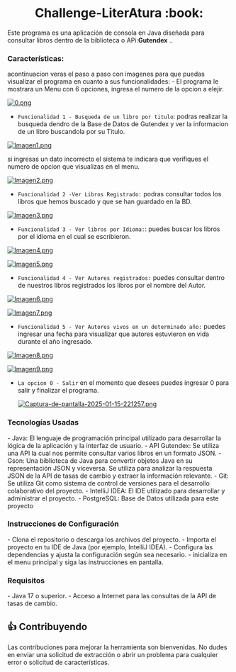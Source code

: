

<h1 align="center"> Challenge-LiterAtura :book: </h1>

Este programa es una aplicación de consola en Java diseñada para consultar libros dentro de la biblioteca o APi:<strong>Gutendex</strong> ..
<h3>Características:</h3>
acontinuacion veras el paso a paso con imagenes para que puedas visualizar el programa en cuanto a sus funcionalidades:
- El programa le mostrara un Menu con 6 opciones, ingresa el numero de la opcion a elejir. 

[![0.png](https://i.postimg.cc/2SXTj4xG/0.png)](https://postimg.cc/LJLjNgwg)

- `Funcionalidad 1 - Busqueda de un libro por titulo`: podras realizar la busqueda dendro de la Base de Datos de Gutendex y ver la informacion de un libro buscandola por su Titulo.

[![Imagen1.png](https://i.postimg.cc/8CtK62DR/Imagen1.png)](https://postimg.cc/Lqg3d0J5)

si ingresas un dato incorrecto el sistema te indicara que verifiques el numero de opcion que visualizas en el menu.

[![Imagen2.png](https://i.postimg.cc/Kzt55Chp/Imagen2.png)](https://postimg.cc/R6VfSsFw)

- `Funcionalidad 2 -Ver Libros Registrado:` podras consultar todos los libros que hemos buscado y que se han guardado en la BD.

[![Imagen3.png](https://i.postimg.cc/DZcX0hTh/Imagen3.png)](https://postimg.cc/dkL1Nz3N)

- `Funcionalidad 3 - Ver libros por Idioma:`: puedes buscar los libros por el idioma en el cual se escribieron.

[![Imagen4.png](https://i.postimg.cc/VkB13kBz/Imagen4.png)](https://postimg.cc/w1vSNHGr)

[![Imagen5.png](https://i.postimg.cc/g0zddbN8/Imagen5.png)](https://postimg.cc/18jbc2x3)

- `Funcionalidad 4 - Ver Autores registrados:` puedes consultar dentro de nuestros libros registrados los libros por el nombre del Autor.

[![Imagen6.png](https://i.postimg.cc/0r1RBTz6/Imagen6.png)](https://postimg.cc/xN54kFyY)

[![Imagen7.png](https://i.postimg.cc/ZYGWm03N/Imagen7.png)](https://postimg.cc/F1xrgrTF)
  
- `Funcionalidad 5 - Ver Autores vivos en un determinado año:` puedes ingresar una fecha para visualizar que autores estuvieron en vida durante el año ingresado.

[![Imagen8.png](https://i.postimg.cc/XY3XZhs7/Imagen8.png)](https://postimg.cc/9r8cKx3v)

[![Imagen9.png](https://i.postimg.cc/3xBN2Bqj/Imagen9.png)](https://postimg.cc/mPPTsQBh)
  
- `La opcion 0 - Salir`  en el momento que desees puedes ingresar 0 para salir y finalizar el programa.

  [![Captura-de-pantalla-2025-01-15-221257.png](https://i.postimg.cc/c4GLj2yM/Captura-de-pantalla-2025-01-15-221257.png)](https://postimg.cc/3W9h0Lwd)

<h3>Tecnologías Usadas</h3>
- Java: El lenguaje de programación principal utilizado para desarrollar la lógica de la aplicación y la interfaz de usuario.
- API Gutendex: Se utiliza una API la cual nos permite consultar varios libros en un formato JSON.
- Gson: Una biblioteca de Java para convertir objetos Java en su representación JSON y viceversa. Se utiliza para analizar la respuesta JSON de la API de tasas de cambio y extraer la información relevante.
- Git: Se utiliza Git como sistema de control de versiones para el desarrollo colaborativo del proyecto.
- IntelliJ IDEA: El IDE utilizado para desarrollar y administrar el proyecto.
- PostgreSQL: Base de Datos utilizada para este proyecto

<h3> Instrucciones de Configuración</h3>
- Clona el repositorio o descarga los archivos del proyecto.
- Importa el proyecto en tu IDE de Java (por ejemplo, IntelliJ IDEA).
- Configura las dependencias y ajusta la configuración según sea necesario.
- inicializa en el menu principal y siga las instrucciones en pantalla.

<h3>Requisitos</h3>
- Java 17 o superior.
- Acceso a Internet para las consultas de la API de tasas de cambio.

## :+1: Contribuyendo
Las contribuciones para mejorar la herramienta son bienvenidas. No dudes en enviar una solicitud de extracción o abrir un problema para cualquier error o solicitud de características.
